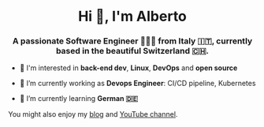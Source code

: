 ﻿﻿<h1 align="center">Hi 👋, I'm Alberto</h1>
<h3 align="center">A passionate Software Engineer 🧑🏻‍💻 from Italy 🇮🇹, currently based in the beautiful Switzerland 🇨🇭.</h3>

- 🧐 I'm interested in **back-end dev**, **Linux**, **DevOps** and **open source**

- 🔭 I’m currently working as **Devops Engineer**: CI/CD pipeline, Kubernetes

- 🌱 I’m currently learning **German 🇩🇪**

You might also enjoy my [blog](https://albertolerda.com/blog) and [YouTube channel](https://youtube.com/@the-lisper).
